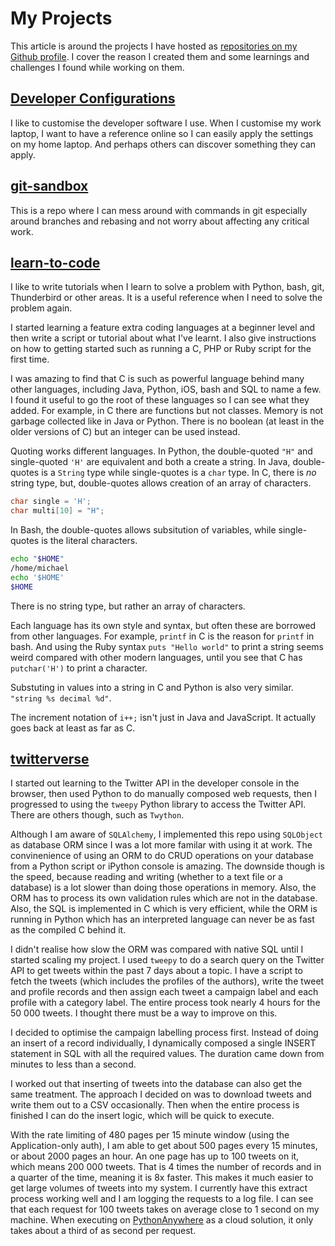 # My Projects

This article is around the projects I have hosted as [repositories on my Github profile](https://github.com/MichaelCurrin?tab=repositories). I cover the reason I created them and some learnings and challenges I found while working on them.

## [Developer Configurations](https://github.com/MichaelCurrin/developerConfigurations)

I like to customise the developer software I use. When I customise my work laptop, I want to have a reference online so I can easily apply the settings on my home laptop. And perhaps others can discover something they can apply.

## [git-sandbox](https://github.com/MichaelCurrin/git-sandbox)

This is a repo where I can mess around with commands in git especially around branches and rebasing and not worry about affecting any critical work.

## [learn-to-code](https://github.com/MichaelCurrin/learn-to-code)

I like to write tutorials when I learn to solve a problem with Python, bash, git, Thunderbird or other areas. It is a useful reference when I need to solve the problem again.

I started learning a feature extra coding languages at a beginner level and then write a script or tutorial about what I've learnt. I also give instructions on how to getting started such as running a C, PHP or Ruby script for the first time.

I was amazing to find that C is such as powerful language behind many other languages, including Java, Python, iOS, bash and SQL to name a few. I found it useful to go the root of these languages so I can see what they added. For example, in C there are functions but not classes. Memory is not garbage collected like in Java or Python. There is no boolean (at least in the older versions of C) but an integer can be used instead. 

Quoting works different languages. In Python, the double-quoted `"H"` and single-quoted `'H'` are equivalent and both a create a string. In Java, double-quotes is a `String` type while single-quotes is a `char` type. In C, there is _no_ string type, but, double-quotes allows creation of an array of characters.

```C
char single = 'H';
char multi[10] = "H";
```

In Bash, the double-quotes allows subsitution of variables, while single-quotes is the literal characters.

```bash
echo "$HOME"
/home/michael
echo '$HOME'
$HOME
```

There is no string type, but rather an array of characters.

Each language has its own style and syntax, but often these are borrowed from other languages. For example, `printf` in C is the reason for `printf` in bash. And using the Ruby syntax `puts "Hello world"` to print a string seems weird compared with other modern languages, until you see that C has `putchar('H')` to print a character.

Substuting in values into a string in C and Python is also very similar. `"string %s decimal %d"`.

The increment notation of `i++;` isn't just in Java and JavaScript. It actually goes back at least as far as C.


## [twitterverse]((https://github.com/MichaelCurrin/twitterverse))

I started out learning to the Twitter API in the developer console in the browser, then used Python to do manually composed web requests, then I progressed to using the `tweepy` Python library to access the Twitter API. There are others though, such as `Twython`.

Although I am aware of `SQLAlchemy`, I implemented this repo using `SQLObject` as database ORM since I was a lot more familar with using it at work. The convinenience of using an ORM to do CRUD operations on your database from a Python script or iPython console is amazing. The downside though is the speed, because reading and writing (whether to a text file or a database) is a lot slower than doing those operations in memory. Also, the ORM has to process its own validation rules which are not in the database. Also, the SQL is implemented in C which is very efficient, while the ORM is running in Python which has an interpreted language can never be as fast as the compiled C behind it.

I didn't realise how slow the ORM was compared with native SQL until I started scaling my project. I used `tweepy` to do a search query on the Twitter API to get tweets within the past 7 days about a topic. I have a script to fetch the tweets (which includes the profiles of the authors), write the tweet and profile records and then assign each tweet a campaign label and each profile with a category label. The entire process took nearly 4 hours for the 50 000 tweets. I thought there must be a way to improve on this.

I decided to optimise the campaign labelling process first. Instead of doing an insert of a record individually, I dynamically composed a single INSERT statement in SQL with all the required values. The duration came down from minutes to less than a second.

I worked out that inserting of tweets into the database can also get the same treatment. The approach I decided on was to download tweets and write them out to a CSV occasionally. Then when the entire process is finished I can do the insert logic, which will be quick to execute.

With the rate limiting of 480 pages per 15 minute window (using the Application-only auth), I am able to get about 500 pages every 15 minutes, or about 2000 pages an hour. An one page has up to 100 tweets on it, which means 200 000 tweets. That is 4 times the number of records and in a quarter of the time, meaning it is 8x faster. This makes it much easier to get large volumes of tweets into my system. I currently have this extract process working well and I am logging the requests to a log file. I can see that each request for 100 tweets takes on average close to 1 second on my machine. When executing on [PythonAnywhere](https://pythonanywhere.com) as a cloud solution, it only takes about a third of as second per request.
